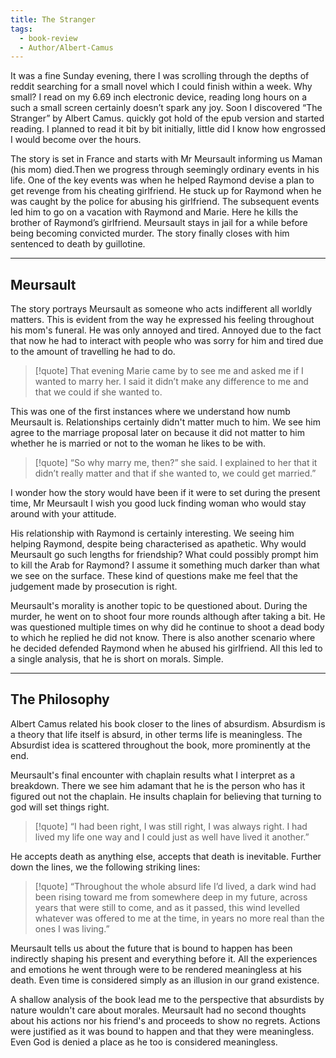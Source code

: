 ```yaml
---
title: The Stranger
tags:
  - book-review
  - Author/Albert-Camus
---
```


It was a fine Sunday evening, there I was scrolling through the depths of reddit searching 
for a small novel which I could finish within a week. Why small? I read on my 6.69 inch 
electronic device, reading long hours on a such a small screen certainly doesn’t spark 
any joy. Soon I discovered “The Stranger” by Albert Camus. quickly got hold of the epub 
version and started reading. I planned to read it bit by bit initially, little did I know 
how engrossed I would become over the hours.

The story is set in France and starts with Mr Meursault informing us Maman (his mom) 
died.Then we progress through seemingly ordinary events in his life. One of the key 
events was when he helped Raymond devise a plan to get revenge from his cheating 
girlfriend. He stuck up for Raymond when he was caught by the police for abusing his 
girlfriend. The subsequent events led him to go on a vacation with Raymond and Marie. 
Here he kills the brother of Raymond’s girlfriend. Meursault stays in jail for a while before 
being becoming convicted murder. The story finally closes with him sentenced to death 
by guillotine.

---
## Meursault

The story portrays Meursault as someone who acts indifferent all worldly matters. This is 
evident from the way he expressed his feeling throughout his mom's funeral. He was only 
annoyed and tired. Annoyed due to the fact that now he had to interact with people who 
was sorry for him and tired due to the amount of travelling he had to do.  

> [!quote]
> That evening Marie came by to see me and asked me if I wanted to marry her. I said it 
> didn’t make any difference to me and that we could if she wanted to.

This was one of the first instances where we understand how numb Meursault is. 
Relationships certainly didn't matter much to him. We see him agree to the marriage 
proposal later on because it did not matter to him whether he is married or not to the 
woman he likes to be with.

> [!quote]
> “So why marry me, then?” she said. I explained to her that it didn’t really matter and 
> that if she wanted to, we could get married.”

I wonder how the story would have been if it were to set during the present time, Mr 
Meursault I wish you good luck finding woman who would stay around with your attitude. 

His relationship with Raymond is certainly interesting. We seeing him helping Raymond, 
despite being characterised as apathetic. Why would Meursault go such lengths for 
friendship? What could possibly prompt him to kill the Arab for Raymond? I assume it 
something much darker than what we see on the surface. These kind of questions make 
me feel that the judgement made by prosecution is right.

Meursault's morality is another topic to be questioned about. During the murder, he went 
on to shoot four more rounds although after taking a bit. He was questioned multiple 
times on why did he continue to shoot a dead body to which he replied he did not know. 
There is also another scenario where he decided defended Raymond when he abused his 
girlfriend. All this led to a single analysis, that he is short on morals. Simple. 

---
## The Philosophy

Albert Camus related his book closer to the lines of absurdism. Absurdism is a theory that
life itself is absurd, in other terms life is meaningless. The Absurdist idea is scattered 
throughout the book, more prominently at the end. 

Meursault's final encounter with chaplain results what I interpret as a breakdown. There 
we see him adamant that he is the person who has it figured out not the chaplain. He 
insults chaplain for believing that turning to god will set things right.

> [!quote]
>“I had been right, I was still right, I was always right. I had lived my life one way and I 
>could just as well have lived it another.”

He accepts death as anything else, accepts that death is inevitable. Further down the 
lines, we the following striking lines:

> [!quote]
>“Throughout the whole absurd life I’d lived, a dark wind had been rising toward me from 
>somewhere deep in my future, across years that were still to come, and as it passed, 
>this wind levelled whatever was offered to me at the time, in years no more real than the 
>ones I was living.”

Meursault tells us about the future that is bound to happen has been indirectly shaping 
his present and everything before it. All the experiences and emotions he went through 
were to be rendered meaningless at his death. Even time is considered simply as an 
illusion in our grand existence. 

A shallow analysis of the book lead me to the perspective that absurdists by nature 
wouldn't care about morales. Meursault had no second thoughts about his actions nor his 
friend's and proceeds to show no regrets. Actions were justified as it was bound to 
happen and that they were meaningless. Even God is denied a place as he too is 
considered meaningless.


